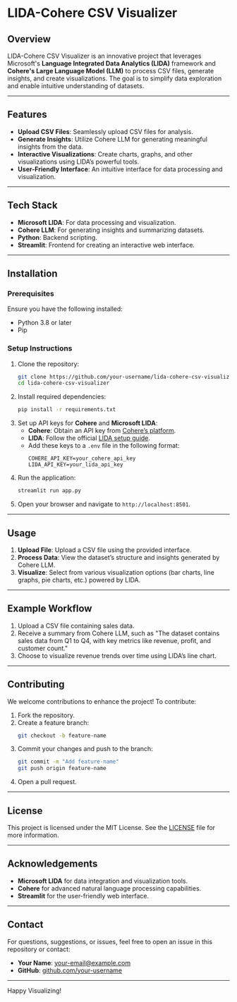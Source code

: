 # LIDA-Cohere CSV Visualizer

## Overview
LIDA-Cohere CSV Visualizer is an innovative project that leverages Microsoft's **Language Integrated Data Analytics (LIDA)** framework and **Cohere's Large Language Model (LLM)** to process CSV files, generate insights, and create visualizations. The goal is to simplify data exploration and enable intuitive understanding of datasets.

---

## Features
- **Upload CSV Files**: Seamlessly upload CSV files for analysis.
- **Generate Insights**: Utilize Cohere LLM for generating meaningful insights from the data.
- **Interactive Visualizations**: Create charts, graphs, and other visualizations using LIDA’s powerful tools.
- **User-Friendly Interface**: An intuitive interface for data processing and visualization.

---

## Tech Stack
- **Microsoft LIDA**: For data processing and visualization.
- **Cohere LLM**: For generating insights and summarizing datasets.
- **Python**: Backend scripting.
- **Streamlit**: Frontend for creating an interactive web interface.

---

## Installation

### Prerequisites
Ensure you have the following installed:
- Python 3.8 or later
- Pip

### Setup Instructions
1. Clone the repository:
   ```bash
   git clone https://github.com/your-username/lida-cohere-csv-visualizer.git
   cd lida-cohere-csv-visualizer
   ```
2. Install required dependencies:
   ```bash
   pip install -r requirements.txt
   ```
3. Set up API keys for **Cohere** and **Microsoft LIDA**:
   - **Cohere**: Obtain an API key from [Cohere’s platform](https://cohere.ai/).
   - **LIDA**: Follow the official [LIDA setup guide](https://learn.microsoft.com/en-us/lida/).
   - Add these keys to a `.env` file in the following format:
     ```env
     COHERE_API_KEY=your_cohere_api_key
     LIDA_API_KEY=your_lida_api_key
     ```
4. Run the application:
   ```bash
   streamlit run app.py
   ```
5. Open your browser and navigate to `http://localhost:8501`.

---

## Usage
1. **Upload File**: Upload a CSV file using the provided interface.
2. **Process Data**: View the dataset’s structure and insights generated by Cohere LLM.
3. **Visualize**: Select from various visualization options (bar charts, line graphs, pie charts, etc.) powered by LIDA.

---

## Example Workflow
1. Upload a CSV file containing sales data.
2. Receive a summary from Cohere LLM, such as "The dataset contains sales data from Q1 to Q4, with key metrics like revenue, profit, and customer count."
3. Choose to visualize revenue trends over time using LIDA’s line chart.

---

## Contributing
We welcome contributions to enhance the project! To contribute:
1. Fork the repository.
2. Create a feature branch:
   ```bash
   git checkout -b feature-name
   ```
3. Commit your changes and push to the branch:
   ```bash
   git commit -m "Add feature-name"
   git push origin feature-name
   ```
4. Open a pull request.

---

## License
This project is licensed under the MIT License. See the [LICENSE](LICENSE) file for more information.

---

## Acknowledgements
- **Microsoft LIDA** for data integration and visualization tools.
- **Cohere** for advanced natural language processing capabilities.
- **Streamlit** for the user-friendly web interface.

---

## Contact
For questions, suggestions, or issues, feel free to open an issue in this repository or contact:
- **Your Name**: [your-email@example.com](mailto:your-email@example.com)
- **GitHub**: [github.com/your-username](https://github.com/your-username)

---

Happy Visualizing!

